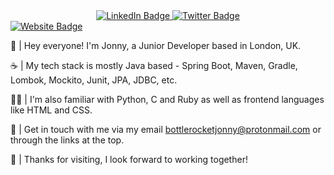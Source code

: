 <div id="badges" align="center">
  <a href="https://www.linkedin.com/in/jonny-coddington/">
    <img src="https://img.shields.io/badge/LinkedIn-blue?style=for-the-badge&logo=linkedin&logoColor=white" alt="LinkedIn Badge"/>
  </a>
  <a href="https://twitter.com/jonny__dev">
    <img src="https://img.shields.io/badge/Twitter-blue?style=for-the-badge&logo=twitter&logoColor=white" alt="Twitter Badge"/>
  </a>
</div>
  <a href="https://bottlerocketjonny.github.io/#home">
    <img src="https://img.shields.io/badge/website-blue?style=for-the-badge&&logoColor=white" alt="Website Badge"/>
  </a>
</div>




<br>

👋 | Hey everyone!  I'm Jonny, a Junior Developer based in London, UK.

☕ | My tech stack is mostly Java based - Spring Boot, Maven, Gradle, Lombok, Mockito, Junit, JPA, JDBC, etc.

🐱‍💻 | I'm also familiar with Python, C and Ruby as well as frontend languages like HTML and CSS.

🚀 | Get in touch with me via my email bottlerocketjonny@protonmail.com or through the links at the top.

🌟 | Thanks for visiting, I look forward to working together!

<!---
bottlerocketjonny/bottlerocketjonny is a ✨ special ✨ repository because its `README.md` (this file) appears on your GitHub profile.
You can click the Preview link to take a look at your changes.
--->
